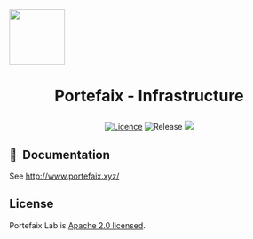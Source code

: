 <img src="./docs/images/portefaix.svg" width="100" height="100"/>

<h1 align="center">
  <p align="center">Portefaix - Infrastructure</p>
</h1>

<div align="center">

<a href="LICENSE.md"><img src="https://img.shields.io/badge/License-Apache%202.0-blue.svg" alt="Licence"></a>
<img src="https://img.shields.io/github/v/release/portefaix/portefaix?style=flat-square" alt="Release">
<a href="https://bestpractices.coreinfrastructure.org/projects/4462"><img src="https://bestpractices.coreinfrastructure.org/projects/4462/badge"></a>

<!--
  <a href="https://www.terraform.io"><img src="https://img.shields.io/badge/Terraform-v0.13-green" alt="Terraform"></a>
  <a href="https://github.com/portefaix/portefaix/actions" alt="Build"><img src="https://github.com/portefaix/portefaix/workflows/GitHub%20Pages/badge.svg" /></a>
  <a href="https://github.com/portefaix/portefaix/graphs/contributors"><img src="https://img.shields.io/github/contributors/portefaix/portefaix.svg" alt="Contributors"></a>
  <a href="https://github.com/portefaix/portefaix/issues"><img src="https://img.shields.io/github/issues-raw/portefaix/portefaix.svg" alt="Open Issues"></a>
  <a href="https://github.com/portefaix/portefaix"><img src="https://img.shields.io/github/stars/portefaix/portefaix?style=social.svg" alt="Stars"></a>
  -->
</div>

## :book:&nbsp; Documentation

See http://www.portefaix.xyz/

## License

Portefaix Lab is [Apache 2.0 licensed](./LICENSE).

